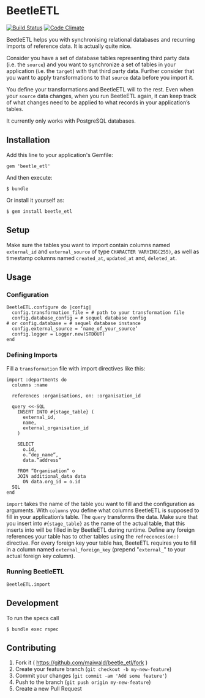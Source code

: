 # BeetleETL
[![Build Status](https://travis-ci.org/maiwald/beetle_etl.svg?branch=master)](https://travis-ci.org/maiwald/beetle_etl)
[![Code Climate](https://codeclimate.com/github/maiwald/beetle_etl.png)](https://codeclimate.com/github/maiwald/beetle_etl)

BeetleETL helps you with synchronising relational databases and recurring imports of reference data. It is actually quite nice.

Consider you have a set of database tables representing third party data (i.e. the ```source```) and you want to synchronize a set of tables in your application (i.e. the ```target```) with that third party data. Further consider that you want to apply transformations to that ```source``` data before you import it.

You define your transformations and BeetleETL will to the rest. Even when your ```source``` data changes, when you run BeetleETL again, it can keep track of what changes need to be applied to what records in your application’s tables.

It currently only works with PostgreSQL databases.

## Installation

Add this line to your application's Gemfile:

    gem 'beetle_etl'

And then execute:

    $ bundle

Or install it yourself as:

    $ gem install beetle_etl

## Setup

Make sure the tables you want to import contain columns named ```external_id``` and ```external_source``` of type ```CHARACTER VARYING(255)```, as well as timestamp columns named ```created_at```, ```updated_at``` and, ```deleted_at```.

## Usage

### Configuration

    BeetleETL.configure do |config|
      config.transformation_file = # path to your transformation file
      config.database_config = # sequel database config
    # or config.database = # sequel database instance
      config.external_source = ‘name_of_your_source’
      config.logger = Logger.new(STDOUT)
    end

### Defining Imports

Fill a ```transformation``` file with import directives like this:

    import :departments do
      columns :name

      references :organisations, on: :organisation_id

      query <<-SQL
        INSERT INTO #{stage_table} (
          external_id,
          name,
          external_organisation_id
        )

        SELECT
          o.id,
          o.”dep_name”,
          data.”address”

        FROM ”Organisation” o
        JOIN additional_data data
          ON data.org_id = o.id
      SQL
    end
    
    
```import``` takes the name of the table you want to fill and the configuration as arguments.
With ```columns``` you define what columns BeetleETL is supposed to fill in your application’s table.
The ```query``` transforms the data. Make sure that you insert into ```#{stage_table}``` as the name of the actual table, that this inserts into will be filled in by BeetleETL during runtime.
Define any foreign references your table has to other tables using the ```refrecences(on:)``` directive. For every foreign key your table has, BeeteETL requires you to fill in a column named ```external_foreign_key``` (prepend "```external_```" to your actual foreign key column).


### Running BeetleETL

    BeetleETL.import

## Development

To run the specs call

    $ bundle exec rspec

## Contributing

1. Fork it ( https://github.com/maiwald/beetle_etl/fork )
2. Create your feature branch (`git checkout -b my-new-feature`)
3. Commit your changes (`git commit -am 'Add some feature'`)
4. Push to the branch (`git push origin my-new-feature`)
5. Create a new Pull Request
